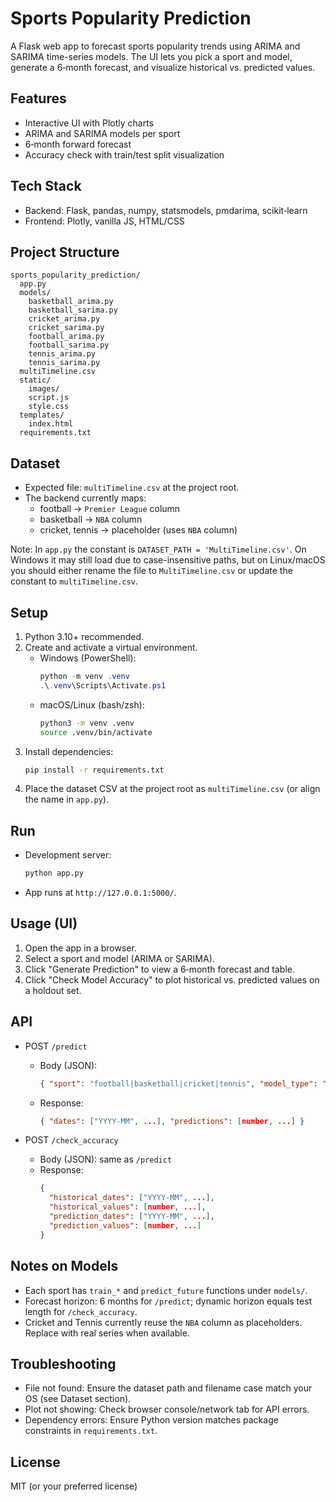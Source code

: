# Sports Popularity Prediction

A Flask web app to forecast sports popularity trends using ARIMA and SARIMA time-series models. The UI lets you pick a sport and model, generate a 6‑month forecast, and visualize historical vs. predicted values.

## Features
- Interactive UI with Plotly charts
- ARIMA and SARIMA models per sport
- 6‑month forward forecast
- Accuracy check with train/test split visualization

## Tech Stack
- Backend: Flask, pandas, numpy, statsmodels, pmdarima, scikit‑learn
- Frontend: Plotly, vanilla JS, HTML/CSS

## Project Structure
```
sports_popularity_prediction/
  app.py
  models/
    basketball_arima.py
    basketball_sarima.py
    cricket_arima.py
    cricket_sarima.py
    football_arima.py
    football_sarima.py
    tennis_arima.py
    tennis_sarima.py
  multiTimeline.csv
  static/
    images/
    script.js
    style.css
  templates/
    index.html
  requirements.txt
```

## Dataset
- Expected file: `multiTimeline.csv` at the project root.
- The backend currently maps:
  - football → `Premier League` column
  - basketball → `NBA` column
  - cricket, tennis → placeholder (uses `NBA` column)

Note: In `app.py` the constant is `DATASET_PATH = 'MultiTimeline.csv'`. On Windows it may still load due to case-insensitive paths, but on Linux/macOS you should either rename the file to `MultiTimeline.csv` or update the constant to `multiTimeline.csv`.

## Setup
1. Python 3.10+ recommended.
2. Create and activate a virtual environment.
   - Windows (PowerShell):
     ```powershell
     python -m venv .venv
     .\.venv\Scripts\Activate.ps1
     ```
   - macOS/Linux (bash/zsh):
     ```bash
     python3 -m venv .venv
     source .venv/bin/activate
     ```
3. Install dependencies:
   ```bash
   pip install -r requirements.txt
   ```
4. Place the dataset CSV at the project root as `multiTimeline.csv` (or align the name in `app.py`).

## Run
- Development server:
  ```bash
  python app.py
  ```
- App runs at `http://127.0.0.1:5000/`.

## Usage (UI)
1. Open the app in a browser.
2. Select a sport and model (ARIMA or SARIMA).
3. Click "Generate Prediction" to view a 6‑month forecast and table.
4. Click "Check Model Accuracy" to plot historical vs. predicted values on a holdout set.

## API
- POST `/predict`
  - Body (JSON):
    ```json
    { "sport": "football|basketball|cricket|tennis", "model_type": "arima|sarima" }
    ```
  - Response:
    ```json
    { "dates": ["YYYY-MM", ...], "predictions": [number, ...] }
    ```

- POST `/check_accuracy`
  - Body (JSON): same as `/predict`
  - Response:
    ```json
    {
      "historical_dates": ["YYYY-MM", ...],
      "historical_values": [number, ...],
      "prediction_dates": ["YYYY-MM", ...],
      "prediction_values": [number, ...]
    }
    ```

## Notes on Models
- Each sport has `train_*` and `predict_future` functions under `models/`.
- Forecast horizon: 6 months for `/predict`; dynamic horizon equals test length for `/check_accuracy`.
- Cricket and Tennis currently reuse the `NBA` column as placeholders. Replace with real series when available.

## Troubleshooting
- File not found: Ensure the dataset path and filename case match your OS (see Dataset section).
- Plot not showing: Check browser console/network tab for API errors.
- Dependency errors: Ensure Python version matches package constraints in `requirements.txt`.

## License
MIT (or your preferred license) 
